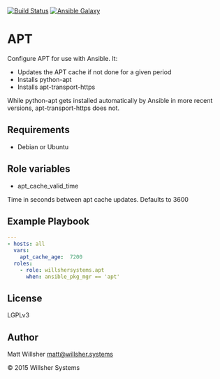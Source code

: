 [![Build Status](https://travis-ci.org/willshersystems/ansible-apt.svg?branch=master)](https://travis-ci.org/WillsherSystems/ansible-sshd) [![Ansible Galaxy](http://img.shields.io/badge/galaxy-willshersystems.apt-660198.svg?style=flat)](https://galaxy.ansible.com/list#/roles/2579)

APT
===

Configure APT for use with Ansible. It:

* Updates the APT cache if not done for a given period
* Installs python-apt
* Installs apt-transport-https

While python-apt gets installed automatically by Ansible in more recent versions, apt-transport-https does not.

Requirements
------------

* Debian or Ubuntu

Role variables
---------------

* apt_cache_valid_time

Time in seconds between apt cache updates. Defaults to 3600

Example Playbook
----------------
 
```yaml
---
- hosts: all
  vars:
    apt_cache_age:  7200
  roles:
    - role: willshersystems.apt
      when: ansible_pkg_mgr == 'apt'
```

License
-------

LGPLv3


Author
------

Matt Willsher <matt@willsher.systems>

&copy; 2015 Willsher Systems
